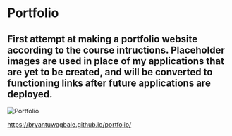 # Portfolio 

## First attempt at making a portfolio website according to the course intructions. Placeholder images are used in place of my applications that are yet to be created, and will be converted to functioning links after future applications are deployed.

![Portfolio](https://user-images.githubusercontent.com/78828750/113520528-5247d780-9559-11eb-858f-46d1a62a8a22.png)

https://bryantuwagbale.github.io/portfolio/
